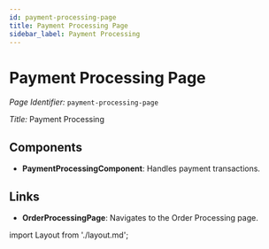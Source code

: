 ```yaml
---
id: payment-processing-page
title: Payment Processing Page
sidebar_label: Payment Processing
---
```


# Payment Processing Page

*Page Identifier:* `payment-processing-page`

*Title:* Payment Processing

## Components
- **PaymentProcessingComponent**: Handles payment transactions.


## Links
- **OrderProcessingPage**: Navigates to the Order Processing page.

import Layout from './layout.md';

<Layout />


